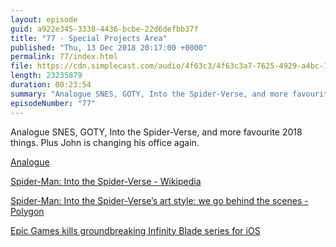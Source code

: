 ```yaml
---
layout: episode
guid: a922e345-3338-4436-bcbe-22d6defbb37f
title: "77 - Special Projects Area"
published: "Thu, 13 Dec 2018 20:17:00 +0000"
permalink: 77/index.html
file: https://cdn.simplecast.com/audio/4f63c3/4f63c3a7-7625-4929-a4bc-1ef4cdcbca06/7a16d1df-e75e-434e-9df2-1df7cec1c6cc/edb3ea45_tc.mp3?aid=rss_feed&feed=7Rzwf7P6
length: 23235879
duration: 00:23:54
summary: "Analogue SNES, GOTY, Into the Spider-Verse, and more favourite 2018 things. Plus John is changing his office again."
episodeNumber: "77"
---
```


Analogue SNES, GOTY, Into the Spider-Verse, and more favourite 2018 things. Plus John is changing his office again.

[Analogue](https://www.analogue.co/)

[Spider-Man: Into the Spider-Verse - Wikipedia](https://en.wikipedia.org/wiki/Spider-Man:_Into_the_Spider-Verse)

[Spider-Man: Into the Spider-Verse’s art style: we go behind the scenes - Polygon](https://www.polygon.com/2018/12/11/18136056/spider-man-into-the-spider-verse-movie-art-animation-style-visual-effects)

[Epic Games kills groundbreaking Infinity Blade series for iOS](https://www.cultofmac.com/595614/infinity-blade-ios-dead/)
